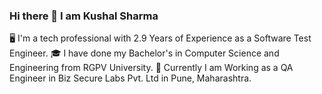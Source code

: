 ### Hi there 👋 I am Kushal Sharma

🖥️ I'm a tech professional with 2.9 Years of Experience as a Software Test Engineer.
🎓 I have done my Bachelor's in Computer Science and Engineering from RGPV University.
💼 Currently I am Working as a QA Engineer in Biz Secure Labs Pvt. Ltd in Pune, Maharashtra.

<!--
**KushalSharma28/KushalSharma28** is a ✨ _special_ ✨ repository because its `README.md` (this file) appears on your GitHub profile.

Here are some ideas to get you started:

- 🔭 I’m a Tech Professional with 2.9 Years of Experience as a Software Test Engineer ...
- 🌱 I’m currently learning ...
- 👯 I’m looking to collaborate on ...
- 🤔 I’m looking for help with ...
- 💬 Ask me about ...
- 📫 How to reach me: ...
- 😄 Pronouns: ...
- ⚡ Fun fact: ...
-->

